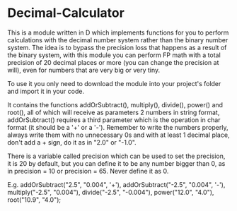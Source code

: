 # Decimal-Calculator
This is a module written in D which implements functions for you to perform calculations with the decimal number system rather than the binary number system. The idea is to bypass the precision loss that happens as a result of the binary system, with this module you can perform FP math with a total precision of 20 decimal places or more (you can change the precision at will), even for numbers that are very big or very tiny.

To use it you only need to download the module into your project's folder and import it in your code.

It contains the functions addOrSubtract(), multiply(), divide(), power() and root(), all of which will receive as parameters 2 numbers in string format, addOrSubtract() requires a third parameter which is the operation in char format (it should be a '+' or a '-'). Remember to write the numbers properly, always write them with no unnecessary 0s and with at least 1 decimal place, don't add a + sign, do it as in "2.0" or "-1.0".

There is a variable called precision which can be used to set the precision, it is 20 by default, but you can define it to be any number bigger than 0, as in precision = 10 or precision = 65. Never define it as 0.

E.g. addOrSubtract("2.5", "0.004", '+'), addOrSubtract("-2.5", "0.004", '-'), multiply("-2.5", "0.004"), divide("-2.5", "-0.004"), power("12.0", "4.0"), root("10.9", "4.0");
